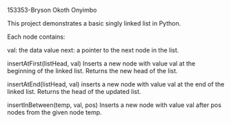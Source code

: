 153353-Bryson Okoth Onyimbo 

This project demonstrates a basic singly linked list in Python.

Each node contains:

val: the data value
next: a pointer to the next node in the list.

insertAtFirst(listHead, val)
Inserts a new node with value val at the beginning of the linked list.
Returns the new head of the list.

insertAtEnd(listHead, val)
inserts a new node with value val at the end of the linked list.
Returns the head of the updated list.

insertInBetween(temp, val, pos)
Inserts a new node with value val after pos nodes from the given node temp.